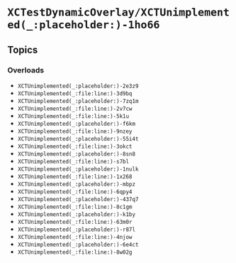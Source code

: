 # ``XCTestDynamicOverlay/XCTUnimplemented(_:placeholder:)-1ho66``

## Topics

### Overloads

- ``XCTUnimplemented(_:placeholder:)-2e3z9``
- ``XCTUnimplemented(_:file:line:)-3d9bq``
- ``XCTUnimplemented(_:placeholder:)-7zq1m``
- ``XCTUnimplemented(_:file:line:)-2v7cw``
- ``XCTUnimplemented(_:file:line:)-5k1u``
- ``XCTUnimplemented(_:placeholder:)-f6km``
- ``XCTUnimplemented(_:file:line:)-9nzey``
- ``XCTUnimplemented(_:placeholder:)-55i4t``
- ``XCTUnimplemented(_:file:line:)-3okct``
- ``XCTUnimplemented(_:placeholder:)-8sn8``
- ``XCTUnimplemented(_:file:line:)-s7bl``
- ``XCTUnimplemented(_:placeholder:)-1nulk``
- ``XCTUnimplemented(_:file:line:)-1x268``
- ``XCTUnimplemented(_:placeholder:)-mbpz``
- ``XCTUnimplemented(_:file:line:)-6qpy4``
- ``XCTUnimplemented(_:placeholder:)-437q7``
- ``XCTUnimplemented(_:file:line:)-8c1gm``
- ``XCTUnimplemented(_:placeholder:)-k1by``
- ``XCTUnimplemented(_:file:line:)-63m0r``
- ``XCTUnimplemented(_:placeholder:)-r87l``
- ``XCTUnimplemented(_:file:line:)-4njow``
- ``XCTUnimplemented(_:placeholder:)-6e4ct``
- ``XCTUnimplemented(_:file:line:)-8w02g``
